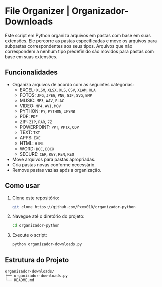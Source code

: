 # File Organizer | Organizador-Downloads

Este script em Python organiza arquivos em pastas com base em suas extensões. Ele percorre as pastas especificadas e move os arquivos para subpastas correspondentes aos seus tipos. Arquivos que não correspondem a nenhum tipo predefinido são movidos para pastas com base em suas extensões.

## Funcionalidades

- Organiza arquivos de acordo com as seguintes categorias:
  - EXCEL: `XLSM`, `XLSX`, `XLS`, `CSV`, `XLAM`, `XLA`
  - FOTOS: `JPG`, `JPEG`, `PNG`, `GIF`, `SVG`, `BMP`
  - MUSIC: `MP3`, `WAV`, `FLAC`
  - VIDEO: `MP4`, `AVI`, `MOV`
  - PYTHON: `PY`, `PYTHON`, `IPYNB`
  - PDF: `PDF`
  - ZIP: `ZIP`, `RAR`, `7Z`
  - POWERPOINT: `PPT`, `PPTX`, `ODP`
  - TEXT: `TXT`
  - APPS: `EXE`
  - HTML: `HTML`
  - WORD: `DOC`, `DOCX`
  - SECURE: `CER`, `KEY`, `REN`, `REQ`
- Move arquivos para pastas apropriadas.
- Cria pastas novas conforme necessário.
- Remove pastas vazias após a organização.

## Como usar

1. Clone este repositório:
    ```bash
    git clone https://github.com/Pxxx010/organizador-python
    ```
2. Navegue até o diretório do projeto:
    ```bash
    cd organizador-python
    ```

3. Execute o script:
    ```bash
    python organizador-downloads.py
    ```

## Estrutura do Projeto

```plaintext
organizador-downloads/
├── organizador-downloads.py
└── README.md
